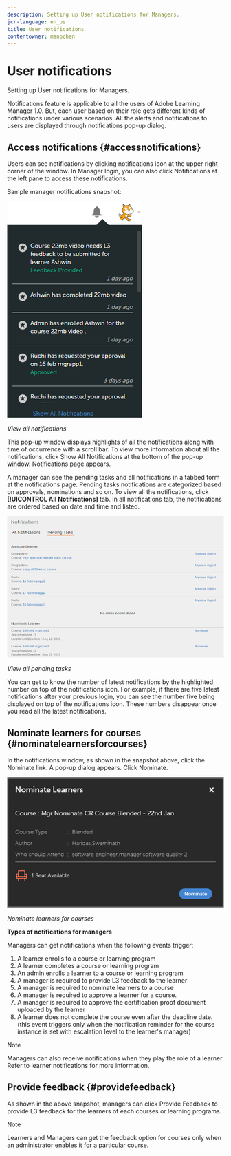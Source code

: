 ```yaml
---
description: Setting up User notifications for Managers.
jcr-language: en_us
title: User notifications
contentowner: manochan
---
```



# User notifications

Setting up User notifications for Managers.

Notifications feature is applicable to all the users of Adobe Learning Manager 1.0. But, each user based on their role gets different kinds of notifications under various scenarios. All the alerts and notifications to users are displayed through notifications pop-up dialog.

## Access notifications {#accessnotifications}

Users can see notifications by clicking notifications icon at the upper right corner of the window. In Manager login, you can also click Notifications at the left pane to access these notifications.

Sample manager notifications snapshot:

![](assets/manager-notifications-2.png)

*View all notifications*

This pop-up window displays highlights of all the notifications along with time of occurrence with a scroll bar. To view more information about all the notifications, click Show All Notifications at the bottom of the pop-up window. Notifications page appears.

A manager can see the pending tasks and all notifications in a tabbed form at the notifications page. Pending tasks notifications are categorized based on approvals, nominations and so on. To view all the notifications, click **[!UICONTROL All Notifications]** tab. In all notifications tab, the notifications are ordered based on date and time and listed.

![](assets/manager-notifications-page.png)

*View all pending tasks*

You can get to know the number of latest notifications by the highlighted number on top of the notifications icon. For example, if there are five latest notifications after your previous login, you can see the number five being displayed on top of the notifications icon. These numbers disappear once you read all the latest notifications.

## Nominate learners for courses {#nominatelearnersforcourses}

In the notifications window, as shown in the snapshot above, click the Nominate link. A pop-up dialog appears. Click Nominate.

![](assets/nominate-learners.png)

*Nominate learners for courses*

**Types of notifications for managers**

Managers can get notifications when the following events trigger:

1. A learner enrolls to a course or learning program
1. A learner completes a course or learning program
1. An admin enrolls a learner to a course or learning program
1. A manager is required to provide L3 feedback to the learner
1. A manager is required to nominate learners to a course
1. A manager is required to approve a learner for a course.
1. A manager is required to approve the certification proof document uploaded by the learner
1. A learner does not complete the course even after the deadline date. (this event triggers only when the notification reminder for the course instance is set with escalation level to the learner's manager)

>[!NOTE]
>
>Managers can also receive notifications when they play the role of a learner. Refer to learner notifications for more information.

## Provide feedback {#providefeedback}

As shown in the above snapshot, managers can click Provide Feedback to provide L3 feedback for the learners of each courses or learning programs.

>[!NOTE]
>
>Learners and Managers can get the feedback option for courses only when an administrator enables it for a particular course.
